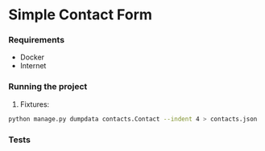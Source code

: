 # Simple Contact Form

### Requirements
- Docker
- Internet

### Running the project
1. Fixtures:  
```bash
python manage.py dumpdata contacts.Contact --indent 4 > contacts.json
```

### Tests